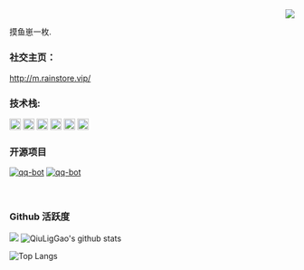 <img align="right" src="https://count.getloli.com/get/@:Minori-ty?theme=rule34">

## 

摸鱼崽一枚.

### **社交主页：**
http://m.rainstore.vip/

 

### **技术栈:**

<a href="https://v3.cn.vuejs.org"><code><img height="20" src="./images/vue.png"></code></a>
<a href="https://www.tslang.cn/index.html"><code><img height="20" src="./images/typescript.png"></code></a>
<a href="https://cn.vitejs.dev"><code><img height="20" src="./images/vite.png"></code></a>
<a href="https://sass-lang.com"><code><img height="20" src="./images/sass.png"></code></a>
<a href="https://tailwindcss.com"><code><img height="20" src="./images/tailwindcss.png"></code></a>
<a href="https://www.docker.com"><code><img height="20" src="./images/docker.png"></code></a>

### 开源项目

[![qq-bot](https://github-readme-stats.vercel.app/api/pin/?username=QiuLigGao&repo=kustom-Color-selection)](https://github.com/QiuLigGao/Kustom-Color-selection)
[![qq-bot](https://github-readme-stats.vercel.app/api/pin/?username=QiuLigGao&repo=Rsshub)](https://github.com/QiuLigGao/RSSHub)
<br><br><br>

### Github 活跃度

[![](https://activity-graph.herokuapp.com/graph?username=QiuLigGao&theme=dracula)](https://github.com/ashutosh00710/github-readme-activity-graph)
![QiuLigGao's github stats](https://github-readme-stats.vercel.app/api?username=QiuLigGao&show_icons=true&theme=vue)

![Top Langs](https://github-readme-stats.vercel.app/api/top-langs/?username=QiuLigGao)
